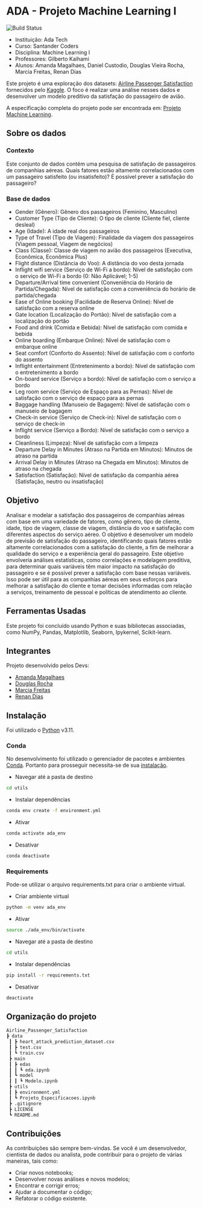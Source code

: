 # ADA - Projeto Machine Learning I
![Build Status](https://travis-ci.org/joemccann/dillinger.svg?branch=main)

- Instituição: Ada Tech
- Curso: Santander Coders
- Disciplina: Machine Learning I
- Professores: Gilberto Kaihami
- Alunos: Amanda Magalhaes, Daniel Custodio, Douglas Vieira Rocha, Marcia Freitas, Renan Dias

Este projeto é uma exploração dos datasets: [Airline Passenger Satisfaction](https://www.kaggle.com/datasets/teejmahal20/airline-passenger-satisfaction/data) fornecidos pelo [Kaggle](https://www.kaggle.com/). O foco é realizar uma análise nesses dados e desenvolver um modelo preditivo da satisfação do passageiro de avião.

A especificação completa do projeto pode ser encontrada em: [Projeto Machine Learning](https://github.com/magalhaesaamanda/Airline_Passenger_Satisfaction/blob/main/utils/Projeto_Especificacoes.ipynb).


## Sobre os dados

### Contexto
Este conjunto de dados contém uma pesquisa de satisfação de passageiros de companhias aéreas. Quais fatores estão altamente correlacionados com um passageiro satisfeito (ou insatisfeito)? É possível prever a satisfação do passageiro?

### Base de dados

- Gender (Gênero): Gênero dos passageiros (Feminino, Masculino)
- Customer Type (Tipo de Cliente): O tipo de cliente (Cliente fiel, cliente desleal)
- Age (Idade): A idade real dos passageiros
- Type of Travel (Tipo de Viagem): Finalidade da viagem dos passageiros (Viagem pessoal, Viagem de negócios)
- Class (Classe): Classe de viagem no avião dos passageiros (Executiva, Econômica, Econômica Plus)
- Flight distance (Distância do Voo): A distância do voo desta jornada
- Inflight wifi service (Serviço de Wi-Fi a bordo): Nível de satisfação com o serviço de Wi-Fi a bordo (0: Não Aplicável; 1-5)
- Departure/Arrival time convenient (Conveniência do Horário de Partida/Chegada): Nível de satisfação com a conveniência do horário de partida/chegada
- Ease of Online booking (Facilidade de Reserva Online): Nível de satisfação com a reserva online
- Gate location (Localização do Portão): Nível de satisfação com a localização do portão
- Food and drink (Comida e Bebida): Nível de satisfação com comida e bebida
- Online boarding (Embarque Online): Nível de satisfação com o embarque online
- Seat comfort (Conforto do Assento): Nível de satisfação com o conforto do assento
- Inflight entertainment (Entretenimento a bordo): Nível de satisfação com o entretenimento a bordo
- On-board service (Serviço a bordo): Nível de satisfação com o serviço a bordo
- Leg room service (Serviço de Espaço para as Pernas): Nível de satisfação com o serviço de espaço para as pernas
- Baggage handling (Manuseio de Bagagem): Nível de satisfação com o manuseio de bagagem
- Check-in service (Serviço de Check-in): Nível de satisfação com o serviço de check-in
- Inflight service (Serviço a Bordo): Nível de satisfação com o serviço a bordo
- Cleanliness (Limpeza): Nível de satisfação com a limpeza
- Departure Delay in Minutes (Atraso na Partida em Minutos): Minutos de atraso na partida
- Arrival Delay in Minutes (Atraso na Chegada em Minutos): Minutos de atraso na chegada
- Satisfaction (Satisfação): Nível de satisfação da companhia aérea (Satisfação, neutro ou insatisfação)

## Objetivo

Analisar e modelar a satisfação dos passageiros de companhias aéreas com base em uma variedade de fatores, como gênero, tipo de cliente, idade, tipo de viagem, classe de viagem, distância do voo e satisfação com diferentes aspectos do serviço aéreo. O objetivo é desenvolver um modelo de previsão de satisfação do passageiro, identificando quais fatores estão altamente correlacionados com a satisfação do cliente, a fim de melhorar a qualidade do serviço e a experiência geral do passageiro.
Este objetivo envolveria análises estatísticas, como correlações e modelagem preditiva, para determinar quais variáveis têm maior impacto na satisfação do passageiro e se é possível prever a satisfação com base nessas variáveis. Isso pode ser útil para as companhias aéreas em seus esforços para melhorar a satisfação do cliente e tomar decisões informadas com relação a serviços, treinamento de pessoal e políticas de atendimento ao cliente.

## Ferramentas Usadas 
Este projeto foi concluído usando Python e suas bibliotecas associadas, como NumPy, Pandas, Matplotlib, Seaborn, Ipykernel, Scikit-learn.

## Integrantes
Projeto desenvolvido pelos Devs:

- [Amanda Magalhaes](https://github.com/magalhaesaamanda)
- [Douglas Rocha](https://github.com/dogaVrocha)
- [Marcia Freitas](https://github.com/marciafurtadodf)
- [Renan Dias](https://github.com/renanrdias)

## Instalação
Foi utilizado o [Python](https://www.python.org/) v3.11.

### Conda
No desenvolvimento foi utilizado o gerenciador de pacotes e ambientes [Conda](https://conda.io/). Portanto para prosseguir necessita-se de sua [instalação](https://conda.io/projects/conda/en/latest/user-guide/install/index.html).

- Navegar até a pasta de destino
```sh
cd utils
```

- Instalar dependências
```sh
conda env create -f environment.yml
```

- Ativar
```sh
conda activate ada_env
```

- Desativar
```sh
conda deactivate
```

### Requirements
Pode-se utilizar o arquivo requirements.txt para criar o ambiente virtual.

- Criar ambiente virtual
```sh
python -m venv ada_env
```

- Ativar
```sh
source ./ada_env/bin/activate
```

- Navegar até a pasta de destino
```sh
cd utils
```

- Instalar dependências
```sh
pip install -r requirements.txt
```

- Desativar
```sh
deactivate
```

## Organização do projeto
```sh
Airline_Passenger_Satisfaction
┣ data
 ┃ ┣ heart_attack_prediction_dataset.csv
 ┃ ┣ test.csv
 ┃ ┗ train.csv
 ┣ main
 ┃ ┣ edas
 ┃ ┃ ┗ eda.ipynb
 ┃ ┗ model
 ┃ ┃ ┗ Modelo.ipynb
 ┣ utils
 ┃ ┣ environment.yml
 ┃ ┗ Projeto_Especificacoes.ipynb
 ┣ .gitignore
 ┣ LICENSE
 ┗ README.md
```

## Contribuições
As contribuições são sempre bem-vindas. Se você é um desenvolvedor, cientista de dados ou analista, pode contribuir para o projeto de várias maneiras, tais como:

- Criar novos notebooks;
- Desenvolver novas análises e novos modelos;
- Encontrar e corrigir erros;
- Ajudar a documentar o código;
- Refatorar o código existente.

